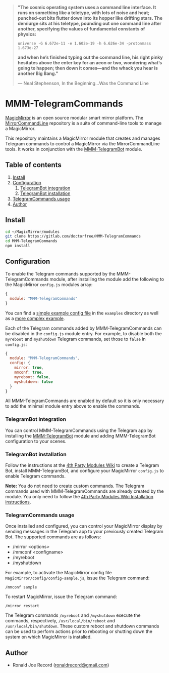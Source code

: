 > **"The cosmic operating system uses a command line interface. It runs on
> something like a teletype, with lots of noise and heat; punched-out bits
> flutter down into its hopper like drifting stars. The demiurge sits at his
> teletype, pounding out one command line after another, specifying the values
> of fundamental constants of physics:**
>
> `universe -G 6.672e-11 -e 1.602e-19 -h 6.626e-34 -protonmass 1.673e-27`
>
> **and when he’s finished typing out the command line, his right pinky hesitates
> above the enter key for an aeon or two, wondering what’s going to happen;
> then down it comes—and the whack you hear is another Big Bang."**
>
> ― Neal Stephenson, In the Beginning...Was the Command Line

# MMM-TelegramCommands
[MagicMirror](https://magicmirror.builders/) is an open source modular smart mirror
platform. The [MirrorCommandLine](https://gitlab.com/doctorfree/MirrorCommandLine) 
repository is a suite of command-line tools to manage a MagicMirror.

This repository maintains a MagicMirror module that creates and manages Telegram
commands to control a MagicMirror via the MirrorCommandLine tools.
It works in conjunction with the
[MMM-TelegramBot](https://github.com/bugsounet/MMM-TelegramBot) module.

## Table of contents

1. [Install](#install)
1. [Configuration](#configuration)
    1. [TelegramBot integration](#telegrambot-integration)
    1. [TelegramBot installation](#telegrambot-installation)
1. [TelegramCommands usage](#telegramcommands-usage)
1. [Author](#author)

## Install
```sh
cd ~/MagicMirror/modules
git clone https://gitlab.com/doctorfree/MMM-TelegramCommands
cd MMM-TelegramCommands
npm install
```

## Configuration
To enable the Telegram commands supported by the MMM-TelegramCommands module,
after installing the module add the following to the MagicMirror `config.js`
modules array:

```js
{
  module: "MMM-TelegramCommands"
}
```

You can find a [simple example config file](examples/config-simple.js)
in the `examples` directory as well as a
[more complex example](examples/config-commands.js).

Each of the Telegram commands added by MMM-TelegramCommands can be disabled
in the `config.js` module entry. For example, to disable both the `myreboot`
and `myshutdown` Telegram commands, set those to `false` in `config.js`:

```javascript
{
  module: "MMM-TelegramCommands",
  config: {
    mirror: true,
    mmconf: true,
    myreboot: false,
    myshutdown: false
  }
}
```

All MMM-TelegramCommands are enabled by default so it is only necessary to add
the minimal module entry above to enable the commands.

### TelegramBot integration
You can control MMM-TelegramCommands using the Telegram app by installing the
[MMM-TelegramBot](https://github.com/bugsounet/MMM-TelegramBot)
module and adding MMM-TelegramBot configuration to your scenes.

### TelegramBot installation
Follow the instructions at the
[4th Party Modules Wiki](http://wiki.bugsounet.fr/en/MMM-TelegramBot)
to create a Telegram Bot, install MMM-TelegramBot, and configure your
MagicMirror `config.js` to enable Telegram commands.

**Note:** You do not need to create custom commands. The Telegram commands used
with MMM-TelegramCommands are already created by the module. You only need to follow the
[4th Party Modules Wiki Installation instructions](http://wiki.bugsounet.fr/en/MMM-TelegramBot/Installation).

### TelegramCommands usage
Once installed and configured, you can control your MagicMirror display
by sending messages in the Telegram app to your previously created Telegram Bot.
The supported commands are as follows:

- /mirror &lt;options&gt;
- /mmconf &lt;configname&gt;
- /myreboot
- /myshutdown

For example, to activate the MagicMirror config file
`MagicMirror/config/config-sample.js`, issue the Telegram command:

```
/mmconf sample
```

To restart MagicMirror, issue the Telegram command:

```
/mirror restart
```

The Telegram commands `/myreboot` and `/myshutdown` execute the commands,
respectively, `/usr/local/bin/reboot` and `/usr/local/bin/shutdown`. These
custom reboot and shutdown commands can be used to perform actions prior
to rebooting or shutting down the system on which MagicMirror is installed.

## Author
- Ronald Joe Record (ronaldrecord@gmail.com)
